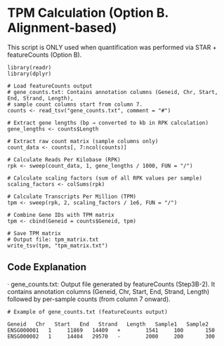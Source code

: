 # TPM Calculation (Option B. Alignment-based)
This script is ONLY used when quantification was performed via STAR + featureCounts (Option B).

```
library(readr)
library(dplyr)

# Load featureCounts output
# gene_counts.txt: Contains annotation columns (Geneid, Chr, Start, End, Strand, Length),
# sample count columns start from column 7.
counts <- read_tsv("gene_counts.txt", comment = "#")

# Extract gene lengths (bp → converted to kb in RPK calculation)
gene_lengths <- counts$Length

# Extract raw count matrix (sample columns only)
count_data <- counts[, 7:ncol(counts)]

# Calculate Reads Per Kilobase (RPK)
rpk <- sweep(count_data, 1, gene_lengths / 1000, FUN = "/")

# Calculate scaling factors (sum of all RPK values per sample)
scaling_factors <- colSums(rpk)

# Calculate Transcripts Per Million (TPM)
tpm <- sweep(rpk, 2, scaling_factors / 1e6, FUN = "/")

# Combine Gene IDs with TPM matrix
tpm <- cbind(Geneid = counts$Geneid, tpm)

# Save TPM matrix
# Output file: tpm_matrix.txt
write_tsv(tpm, "tpm_matrix.txt")

```

## Code Explanation
· gene_counts.txt: Output file generated by featureCounts (Step3B-2).
It contains annotation columns (Geneid, Chr, Start, End, Strand, Length) followed by per-sample counts (from column 7 onward).
```
# Example of gene_counts.txt (featureCounts output)

Geneid   Chr   Start   End   Strand   Length   Sample1   Sample2
ENSG000001   1     11869   14409   +        1541     100       150
ENSG000002   1     14404   29570   -        2000     200       300
```
